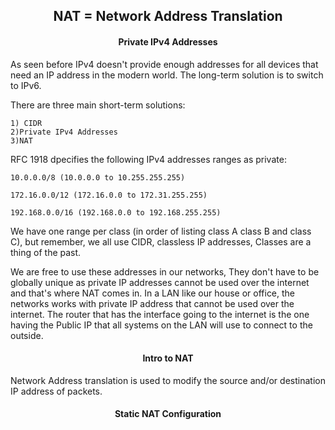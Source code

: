 <h2 align="center">NAT = Network Address Translation</h2>



<h4 align="center">Private IPv4 Addresses</h4>

As seen before IPv4 doesn't provide enough addresses for all devices that need
an IP address in the modern world.
The long-term solution is to switch to IPv6.

There are three main short-term solutions:

    1) CIDR
    2)Private IPv4 Addresses
    3)NAT

RFC 1918 dpecifies the following IPv4 addresses ranges as private:

    10.0.0.0/8 (10.0.0.0 to 10.255.255.255)

    172.16.0.0/12 (172.16.0.0 to 172.31.255.255)

    192.168.0.0/16 (192.168.0.0 to 192.168.255.255)

We have one range per class (in order of listing class A class B and class C), but
remember, we all use CIDR, classless IP addresses, Classes are a thing of the past.

We are free to use these addresses in our networks, They don't have to be
globally unique as private IP addresses cannot be used over the internet and
that's where NAT comes in.
In a LAN like our house or office, the networks works with private IP address
that cannot be used over the internet. The router that has the interface going to
the internet is the one having the Public IP that all systems on the LAN will
use to connect to the outside.


<h4 align="center">Intro to NAT</h4>

Network Address translation is used to modify the source and/or destination IP
address of packets.


<h4 align="center">Static NAT Configuration</h4>
